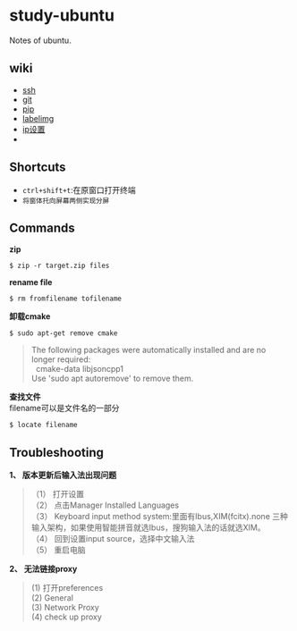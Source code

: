 # study-ubuntu
Notes of ubuntu.
## wiki
* [ssh](https://github.com/nonelittlesong/study-ubuntu/wiki/SSH)
* [git]()
* [pip]()
* [labelimg]()
* [ip设置]()
* 
## Shortcuts
* `ctrl+shift+t`:在原窗口打开终端
* `将窗体托向屏幕两侧实现分屏`

## Commands
**zip**  
```
$ zip -r target.zip files
```
**rename file**  
```
$ rm fromfilename tofilename
```
**卸载cmake**  
```
$ sudo apt-get remove cmake
```
>The following packages were automatically installed and are no longer required:  
&nbsp;&nbsp;cmake-data libjsoncpp1  
>Use 'sudo apt autoremove' to remove them.  

**查找文件**  
filename可以是文件名的一部分  
```
$ locate filename
```

## Troubleshooting
**1、 版本更新后输入法出现问题**  
>（1） 打开设置  
>（2） 点击Manager Installed Languages  
>（3） Keyboard input method system:里面有Ibus,XIM(fcitx).none 三种输入架构，如果使用智能拼音就选Ibus，搜狗输入法的话就选XIM。  
>（4） 回到设置input source，选择中文输入法  
>（5） 重启电脑  

**2、 无法链接proxy**  
>(1) 打开preferences  
>(2) General  
>(3) Network Proxy  
>(4) check up proxy  
